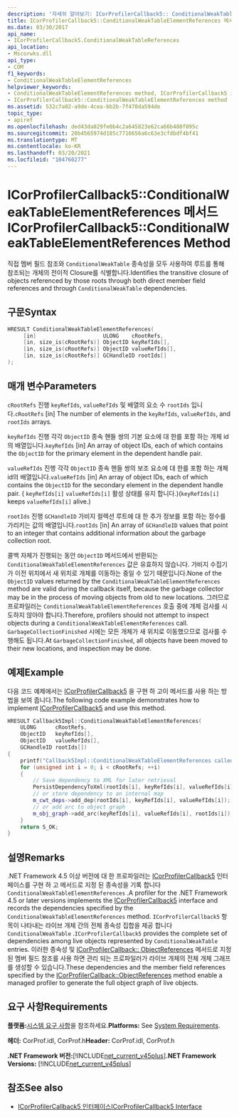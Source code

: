```yaml
---
description: '자세히 알아보기: ICorProfilerCallback5:: ConditionalWeakTableElementReferences 메서드'
title: ICorProfilerCallback5::ConditionalWeakTableElementReferences 메서드
ms.date: 03/30/2017
api_name:
- ICorProfilerCallback5.ConditionalWeakTableReferences
api_location:
- Mscorwks.dll
api_type:
- COM
f1_keywords:
- ConditionalWeakTableElementReferences
helpviewer_keywords:
- ConditionalWeakTableElementReferences method, ICorProfilerCallback5 interface [.NET Framework profiling]
- ICorProfilerCallback5::ConditionalWeakTableElementReferences method [.NET Framework profiling]
ms.assetid: 532c7a02-a9de-4cea-bb2b-7f470da594de
topic_type:
- apiref
ms.openlocfilehash: ded43da029fe0b4c2a645823e62ca66b480f095c
ms.sourcegitcommit: 20b4565974d185c7716656a6c63e3cfdbdf4bf41
ms.translationtype: MT
ms.contentlocale: ko-KR
ms.lasthandoff: 03/20/2021
ms.locfileid: "104760277"
---
```

# <a name="icorprofilercallback5conditionalweaktableelementreferences-method"></a><span data-ttu-id="6d6bc-103">ICorProfilerCallback5::ConditionalWeakTableElementReferences 메서드</span><span class="sxs-lookup"><span data-stu-id="6d6bc-103">ICorProfilerCallback5::ConditionalWeakTableElementReferences Method</span></span>

<span data-ttu-id="6d6bc-104">직접 멤버 필드 참조와 `ConditionalWeakTable` 종속성을 모두 사용하여 루트를 통해 참조되는 개체의 전이적 Closure를 식별합니다.</span><span class="sxs-lookup"><span data-stu-id="6d6bc-104">Identifies the transitive closure of objects referenced by those roots through both direct member field references and through `ConditionalWeakTable` dependencies.</span></span>

## <a name="syntax"></a><span data-ttu-id="6d6bc-105">구문</span><span class="sxs-lookup"><span data-stu-id="6d6bc-105">Syntax</span></span>

```cpp
HRESULT ConditionalWeakTableElementReferences(
     [in]                     ULONG    cRootRefs,
     [in, size_is(cRootRefs)] ObjectID keyRefIds[],
     [in, size_is(cRootRefs)] ObjectID valueRefIds[],
     [in, size_is(cRootRefs)] GCHandleID rootIds[]
);
```

## <a name="parameters"></a><span data-ttu-id="6d6bc-106">매개 변수</span><span class="sxs-lookup"><span data-stu-id="6d6bc-106">Parameters</span></span>

<span data-ttu-id="6d6bc-107">`cRootRefs` 진행 `keyRefIds`, `valueRefIds` 및 배열의 요소 수 `rootIds` 입니다.</span><span class="sxs-lookup"><span data-stu-id="6d6bc-107">`cRootRefs` [in] The number of elements in the `keyRefIds`, `valueRefIds`, and `rootIds` arrays.</span></span>

<span data-ttu-id="6d6bc-108">`keyRefIds` 진행 각각 `ObjectID` 종속 핸들 쌍의 기본 요소에 대 한를 포함 하는 개체 id의 배열입니다.</span><span class="sxs-lookup"><span data-stu-id="6d6bc-108">`keyRefIds` [in] An array of object IDs, each of which contains the `ObjectID` for the primary element in the dependent handle pair.</span></span>

<span data-ttu-id="6d6bc-109">`valueRefIds` 진행 각각 `ObjectID` 종속 핸들 쌍의 보조 요소에 대 한를 포함 하는 개체 id의 배열입니다.</span><span class="sxs-lookup"><span data-stu-id="6d6bc-109">`valueRefIds` [in] An array of object IDs, each of which contains the `ObjectID` for the secondary element in the dependent handle pair.</span></span> <span data-ttu-id="6d6bc-110">( `keyRefIds[i]` `valueRefIds[i]` 활성 상태를 유지 합니다.)</span><span class="sxs-lookup"><span data-stu-id="6d6bc-110">(`keyRefIds[i]` keeps `valueRefIds[i]` alive.)</span></span>

<span data-ttu-id="6d6bc-111">`rootIds` 진행 `GCHandleID` 가비지 컬렉션 루트에 대 한 추가 정보를 포함 하는 정수를 가리키는 값의 배열입니다.</span><span class="sxs-lookup"><span data-stu-id="6d6bc-111">`rootIds` [in] An array of `GCHandleID` values that point to an integer that contains additional information about the garbage collection root.</span></span>

<span data-ttu-id="6d6bc-112">콜백 자체가 진행되는 동안 `ObjectID` 메서드에서 반환되는 `ConditionalWeakTableElementReferences` 값은 유효하지 않습니다. 가비지 수집기가 이전 위치에서 새 위치로 개체를 이동하는 중일 수 있기 때문입니다.</span><span class="sxs-lookup"><span data-stu-id="6d6bc-112">None of the `ObjectID` values returned by the `ConditionalWeakTableElementReferences` method are valid during the callback itself, because the garbage collector may be in the process of moving objects from old to new locations.</span></span> <span data-ttu-id="6d6bc-113">그러므로 프로파일러는 `ConditionalWeakTableElementReferences` 호출 중에 개체 검사를 시도하지 않아야 합니다.</span><span class="sxs-lookup"><span data-stu-id="6d6bc-113">Therefore, profilers should not attempt to inspect objects during a `ConditionalWeakTableElementReferences` call.</span></span> <span data-ttu-id="6d6bc-114">`GarbageCollectionFinished` 시에는 모든 개체가 새 위치로 이동했으므로 검사를 수행해도 됩니다.</span><span class="sxs-lookup"><span data-stu-id="6d6bc-114">At `GarbageCollectionFinished`, all objects have been moved to their new locations, and inspection may be done.</span></span>

## <a name="example"></a><span data-ttu-id="6d6bc-115">예제</span><span class="sxs-lookup"><span data-stu-id="6d6bc-115">Example</span></span>

<span data-ttu-id="6d6bc-116">다음 코드 예제에서는 [ICorProfilerCallback5](icorprofilercallback5-interface.md) 을 구현 하 고이 메서드를 사용 하는 방법을 보여 줍니다.</span><span class="sxs-lookup"><span data-stu-id="6d6bc-116">The following code example demonstrates how to implement [ICorProfilerCallback5](icorprofilercallback5-interface.md) and use this method.</span></span>

```cpp
HRESULT Callback5Impl::ConditionalWeakTableElementReferences(
    ULONG      cRootRefs,
    ObjectID   keyRefIds[],
    ObjectID   valueRefIds[],
    GCHandleID rootIds[])
{
    printf("Callback5Impl::ConditionalWeakTableElementReferences called\n");
    for (unsigned int i = 0; i < cRootRefs; ++i)
    {
        // Save dependency to XML for later retrieval
        PersistDependencyToXml(rootIds[i], keyRefIds[i], valueRefIds[i]);
        // or store dependency to an internal map
        m_cwt_deps->add_dep(rootIds[i], keyRefIds[i], valueRefIds[i]);
        // or add arc to object graph
        m_obj_graph->add_arc(keyRefIds[i], valueRefIds[i], rootIds[i]);
    }
    return S_OK;
}
```

## <a name="remarks"></a><span data-ttu-id="6d6bc-117">설명</span><span class="sxs-lookup"><span data-stu-id="6d6bc-117">Remarks</span></span>

<span data-ttu-id="6d6bc-118">.NET Framework 4.5 이상 버전에 대 한 프로파일러는 [ICorProfilerCallback5](icorprofilercallback5-interface.md) 인터페이스를 구현 하 고 메서드로 지정 된 종속성을 기록 합니다 `ConditionalWeakTableElementReferences` .</span><span class="sxs-lookup"><span data-stu-id="6d6bc-118">A profiler for the .NET Framework 4.5 or later versions implements the [ICorProfilerCallback5](icorprofilercallback5-interface.md) interface and records the dependencies specified by the `ConditionalWeakTableElementReferences` method.</span></span> <span data-ttu-id="6d6bc-119">`ICorProfilerCallback5` 항목이 나타내는 라이브 개체 간의 전체 종속성 집합을 제공 합니다 `ConditionalWeakTable` .</span><span class="sxs-lookup"><span data-stu-id="6d6bc-119">`ICorProfilerCallback5` provides the complete set of dependencies among live objects represented by `ConditionalWeakTable` entries.</span></span> <span data-ttu-id="6d6bc-120">이러한 종속성 및 [ICorProfilerCallback:: ObjectReferences](icorprofilercallback-objectreferences-method.md) 메서드로 지정 된 멤버 필드 참조를 사용 하면 관리 되는 프로파일러가 라이브 개체의 전체 개체 그래프를 생성할 수 있습니다.</span><span class="sxs-lookup"><span data-stu-id="6d6bc-120">These dependencies and the member field references specified by the [ICorProfilerCallback::ObjectReferences](icorprofilercallback-objectreferences-method.md) method enable a managed profiler to generate the full object graph of live objects.</span></span>

## <a name="requirements"></a><span data-ttu-id="6d6bc-121">요구 사항</span><span class="sxs-lookup"><span data-stu-id="6d6bc-121">Requirements</span></span>

<span data-ttu-id="6d6bc-122">**플랫폼:**[시스템 요구 사항](../../get-started/system-requirements.md)을 참조하세요.</span><span class="sxs-lookup"><span data-stu-id="6d6bc-122">**Platforms:** See [System Requirements](../../get-started/system-requirements.md).</span></span>

<span data-ttu-id="6d6bc-123">**헤더:** CorProf.idl, CorProf.h</span><span class="sxs-lookup"><span data-stu-id="6d6bc-123">**Header:** CorProf.idl, CorProf.h</span></span>

<span data-ttu-id="6d6bc-124">**.NET Framework 버전:**[!INCLUDE[net_current_v45plus](../../../../includes/net-current-v45plus-md.md)]</span><span class="sxs-lookup"><span data-stu-id="6d6bc-124">**.NET Framework Versions:** [!INCLUDE[net_current_v45plus](../../../../includes/net-current-v45plus-md.md)]</span></span>

## <a name="see-also"></a><span data-ttu-id="6d6bc-125">참조</span><span class="sxs-lookup"><span data-stu-id="6d6bc-125">See also</span></span>

- [<span data-ttu-id="6d6bc-126">ICorProfilerCallback5 인터페이스</span><span class="sxs-lookup"><span data-stu-id="6d6bc-126">ICorProfilerCallback5 Interface</span></span>](icorprofilercallback5-interface.md)
